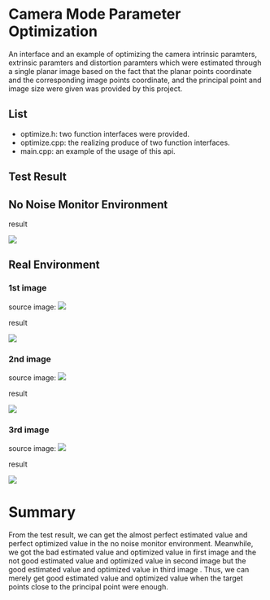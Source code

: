 Camera Mode Parameter Optimization
====================================
An interface and an example of optimizing the camera intrinsic paramters, extrinsic paramters and distortion paramters which were estimated through a single planar image based on the fact that the planar points coordinate and the corresponding image points coordinate, and the principal point and image size were given was provided by this project.

List
----
* optimize.h: two function interfaces were provided.
* optimize.cpp: the realizing produce of two function interfaces.
* main.cpp: an example of the usage of this api.

Test Result
------------
No Noise Monitor Environment
----------------------------
result

![](./pic/monitor.jpg)


Real Environment
----------------------------
### 1st image
source image:
![](./pic/1.jpg)

result

![](./pic/img1_rst.jpg)


### 2nd image
source image: 
![](./pic/2.jpg)

result

![](./pic/img2_rst.jpg)


### 3rd image
source image: 
![](./pic/3.jpg)

result

![](./pic/img3_rst.jpg)

# Summary
From the test result, we can get the almost perfect estimated value and perfect optimized value in the no noise monitor environment. Meanwhile, we got the bad estimated value and optimized value in first image and the not good estimated value and optimized value in second image but the good estimated value and optimized value in third image . Thus, we can merely get good estimated value and optimized value when the target points close to the principal point were enough.

